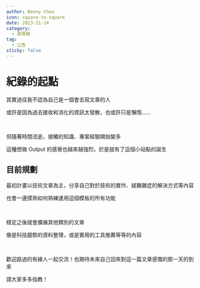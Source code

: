 ```yaml
---
author: Benny Chou
icon: square-to-square
date: 2023-11-24
category:
  - 部落格
tag:
  - 公告
sticky: false
---
```


# 紀錄的起點

其實過往我不認為自己是一個會去寫文章的人

或許是因為過去接收和消化的資訊太發散，也或許只是懶惰......

<!-- more -->

<br>

但隨著時間流逝，接觸的知識、專案經驗開始變多

這種想做 Output 的感覺也越來越強烈，於是就有了這個小站點的誕生

## 目前規劃
最初計畫以技術文章為主，分享自己對於技術的實作、疑難雜症的解決方式等內容

也會一邊摸熟如何熟練運用這個模板的所有功能

<br>

穩定之後就會擴展其他類別的文章

像是科技趨勢的資料整理，或是實用的工具推薦等等的內容

<br>

歡迎路過的有緣人一起交流！也期待未來自己回來對這一篇文章感慨的那一天的到來

請大家多多指教！